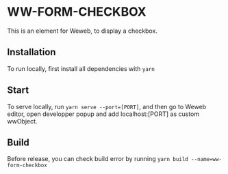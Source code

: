 # WW-FORM-CHECKBOX

This is an element for Weweb, to display a checkbox.

## Installation

To run locally, first install all dependencies with `yarn`

## Start

To serve locally, run `yarn serve --port=[PORT]`, and then go to Weweb editor, open developper popup and add localhost:[PORT] as custom wwObject.

## Build

Before release, you can check build error by running `yarn build --name=ww-form-checkbox`
